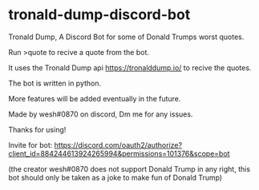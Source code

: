 # tronald-dump-discord-bot

Tronald Dump, A Discord Bot for some of Donald Trumps worst quotes.

Run >quote to recive a quote from the bot.

It uses the Tronald Dump api https://tronalddump.io/ to recive the quotes.

The bot is written in python.

More features will be added eventually in the future.

Made by wesh#0870 on discord, Dm me for any issues.

Thanks for using!


Invite for bot: https://discord.com/oauth2/authorize?client_id=884244613924265994&permissions=101376&scope=bot

(the creator wesh#0870 does not support Donald Trump in any right,
this bot should only be taken as a joke to make fun of Donald Trump)
